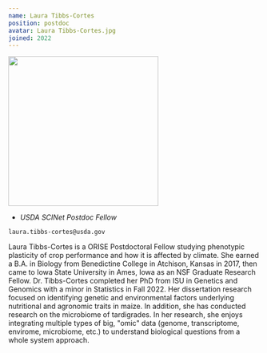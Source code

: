 ```yaml
---
name: Laura Tibbs-Cortes
position: postdoc
avatar: Laura Tibbs-Cortes.jpg
joined: 2022
---
```


<img width="300" src="{{site.baseurl}}/images/people/{{page.avatar}}" data-action="zoom">

- _USDA SCINet Postdoc Fellow_<br>

<i class="fa fa-envelope-o"></i> `laura.tibbs-cortes@usda.gov`

Laura Tibbs-Cortes is a ORISE Postdoctoral Fellow studying phenotypic plasticity of crop performance and how it is affected by climate. She earned a B.A. in Biology from Benedictine College in Atchison, Kansas in 2017, then came to Iowa State University in Ames, Iowa as an NSF Graduate Research Fellow. Dr. Tibbs-Cortes completed her PhD from ISU in Genetics and Genomics with a minor in Statistics in Fall 2022. Her dissertation research focused on identifying genetic and environmental factors underlying nutritional and agronomic traits in maize. In addition, she has conducted research on the microbiome of tardigrades. In her research, she enjoys integrating multiple types of big, "omic" data (genome, transcriptome, envirome, microbiome, etc.) to understand biological questions from a whole system approach.
